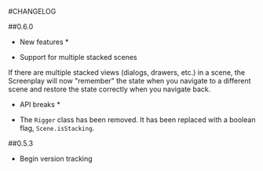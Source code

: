 #CHANGELOG

##0.6.0

* New features *

- Support for multiple stacked scenes

If there are multiple stacked views (dialogs, drawers, etc.) in a scene, the Screenplay will now
"remember" the state when you navigate to a different scene and restore the state correctly when you
navigate back.

* API breaks *

- The `Rigger` class has been removed. It has been replaced with a boolean flag, `Scene.isStacking`.

##0.5.3

- Begin version tracking